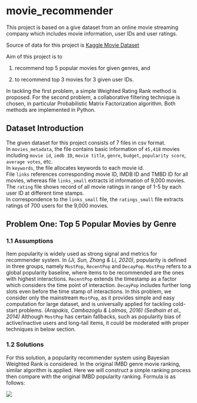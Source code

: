 # movie_recommender
 
This project is based on a give dataset from an online movie streaming company which includes movie information, user IDs and user ratings. 

Source of data for this project is [Kaggle Movie Dataset](https://www.kaggle.com/datasets/rounakbanik/the-movies-dataset)

Aim of this project is to 
1) recommend top 5 popular movies for given genres, and 

2) to recommend top 3 movies for 3 given user IDs. 

In tackling the first problem, a simple Weighted Rating Rank method is proposed. For the second problem, a collaborative filtering technique is chosen, in particular Probabilistic Matrix Factorization algorithm. Both methods are implemented in Python. 

## Dataset Introduction
The given dataset for this project consists of 7 files in csv format.   
In `movies_metadata`, the file contains basic information of `45,418` movies including `movie id`, `imdb ID`, `movie title`, `genre`, `budget`, `popularity score`, `average votes`, etc.   
In `keywords`, the file allocates keywords to each movie id.   
File `links` references corresponding movie ID, IMDB ID and TMBD ID for all movies, whereas file `links_small` extracts id information of 9,000 movies.   
The `rating` file shows record of all movie ratings in range of 1-5 by each user ID at different time stamps.   
In correspondence to the `links_small` file, the `ratings_small` file extracts ratings of 700 users for the 9,000 movies.  

## Problem One: Top 5 Popular Movies by Genre
### 1.1 Assumptions 
Item popularity is widely used as strong signal and metrics for recommender system. In *(Ji, Sun, Zhang & Li, 2020)*, popularity is defined in three groups, namely `MostPop`, `RecentPop` and `DecayPop`. `MostPop` refers to a global popularity baseline, where items to be recommended are the ones with highest interactions. `RecentPop` extends the timestamp as a factor which considers the time point of interaction. `DecayPop` includes further long slots even before the time stamp of interactions.
In this problem, we consider only the mainstream `MostPop`, as it provides simple and easy computation for large dataset, and is universally applied for tackling cold-start problems. *(Arapakis, Cambazoglu & Lalmas, 2016) (Sedhain et al., 2014)* Although `MostPop` has certain fallbacks, such as popularity bias of active/inactive users and long-tail items, it could be moderated with proper techniques in below section.

### 1.2 Solutions
For this solution, a popularity recommender system using Bayesian Weighted Rank is considered. In the original IMBD genre movie ranking, similar algorithm is applied. Here we will construct a simple ranking process then compare with the original IMBD popularity ranking. Formula is as follows:


<img src="https://render.githubusercontent.com/render/math?math=e^{i%20\pi}%20=%20-1">



